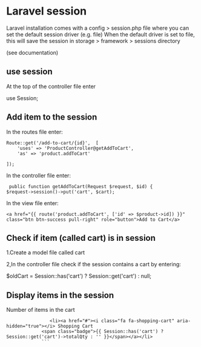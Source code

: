 Laravel session
=================

Laravel installation comes with a config > session.php file where you can set the default session driver (e.g. file)
When the default driver is set to file, this will save the session in storage > framework > sessions directory

(see documentation)

use session
-----------
At the top of the controller file enter 

use Session;

Add item to the session
-----------------------

In the routes file enter:

```
Route::get('/add-to-cart/{id}',  [
    'uses' => 'ProductController@getAddToCart',
    'as' => 'product.addToCart'
    
]);
```

In the controller file enter:

```
 public function getAddToCart(Request $request, $id) {
$request->session()->put('cart', $cart); 
```

In the view file enter:

```
<a href="{{ route('product.addToCart', ['id' => $product->id]) }}" class="btn btn-success pull-right" role="button">Add to Cart</a>
```

Check if item (called cart) is in session 
--------------------------
1.Create a model file called cart

2,In the controller file check if the session contains a cart by entering:

   $oldCart = Session::has('cart') ? Session::get('cart') : null;
   
   Display items in the session
   ------------------------------
   
   Number of items in the cart
   
   ```
                   <li><a href="#"><i class="fa fa-shopping-cart" aria-hidden="true"></i> Shopping Cart
                <span class="badge">{{ Session::has('cart') ? Session::get('cart')->totalQty : '' }}</span></a></li>
                ```
